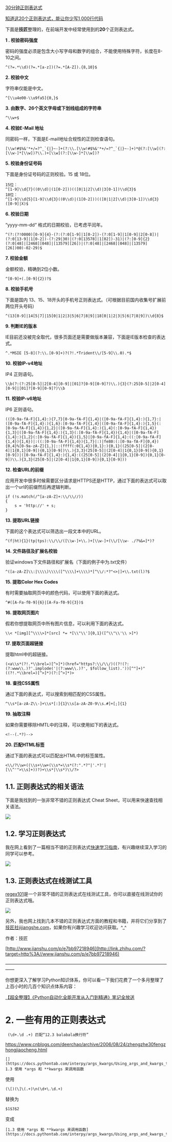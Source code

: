 [30分钟正则表达式](https://deerchao.cn/tutorials/regex/regex.htm)


[知道这20个正则表达式，能让你少写1,000行代码](https://zhuanlan.zhihu.com/p/29163295) 

下面是**技匠**整理的，在前端开发中经常使用到的**20**个正则表达式。

**1 . 校验密码强度**

密码的强度必须是包含大小写字母和数字的组合，不能使用特殊字符，长度在8-10之间。

```text
^(?=.*\\d)(?=.*[a-z])(?=.*[A-Z]).{8,10}$

```

**2\. 校验中文**

字符串仅能是中文。

```text
^[\\u4e00-\\u9fa5]{0,}$

```

**3\. 由数字、26个英文字母或下划线组成的字符串**

```text
^\\w+$

```

**4\. 校验E-Mail 地址**

同密码一样，下面是E-mail地址合规性的正则检查语句。

```text
[\\w!#$%&'*+/=?^_`{|}~-]+(?:\\.[\\w!#$%&'*+/=?^_`{|}~-]+)*@(?:[\\w](?:[\\w-]*[\\w])?\\.)+[\\w](?:[\\w-]*[\\w])?

```

**5\. 校验身份证号码**

下面是身份证号码的正则校验。15 或 18位。

```text
15位：
^[1-9]\\d{7}((0\\d)|(1[0-2]))(([0|1|2]\\d)|3[0-1])\\d{3}$
18位：
^[1-9]\\d{5}[1-9]\\d{3}((0\\d)|(1[0-2]))(([0|1|2]\\d)|3[0-1])\\d{3}([0-9]|X)$

```

**6\. 校验日期**

“yyyy-mm-dd“ 格式的日期校验，已考虑平闰年。

```text
^(?:(?!0000)[0-9]{4}-(?:(?:0[1-9]|1[0-2])-(?:0[1-9]|1[0-9]|2[0-8])|(?:0[13-9]|1[0-2])-(?:29|30)|(?:0[13578]|1[02])-31)|(?:[0-9]{2}(?:0[48]|[2468][048]|[13579][26])|(?:0[48]|[2468][048]|[13579][26])00)-02-29)$

```

**7\. 校验金额**

金额校验，精确到2位小数。

```text
^[0-9]+(.[0-9]{2})?$

```

**8\. 校验手机号**

下面是国内 13、15、18开头的手机号正则表达式。（可根据目前国内收集号扩展前两位开头号码）

```text
^(13[0-9]|14[5|7]|15[0|1|2|3|5|6|7|8|9]|18[0|1|2|3|5|6|7|8|9])\\d{8}$

```

**9\. 判断IE的版本**

IE目前还没被完全取代，很多页面还是需要做版本兼容，下面是IE版本检查的表达式。

```text
^.*MSIE [5-8](?:\\.[0-9]+)?(?!.*Trident\\/[5-9]\\.0).*$

```

**10\. 校验IP-v4地址**

IP4 正则语句。

```text
\\b(?:(?:25[0-5]|2[0-4][0-9]|[01]?[0-9][0-9]?)\\.){3}(?:25[0-5]|2[0-4][0-9]|[01]?[0-9][0-9]?)\\b

```

**11\. 校验IP-v6地址**

IP6 正则语句。

```text
(([0-9a-fA-F]{1,4}:){7,7}[0-9a-fA-F]{1,4}|([0-9a-fA-F]{1,4}:){1,7}:|([0-9a-fA-F]{1,4}:){1,6}:[0-9a-fA-F]{1,4}|([0-9a-fA-F]{1,4}:){1,5}(:[0-9a-fA-F]{1,4}){1,2}|([0-9a-fA-F]{1,4}:){1,4}(:[0-9a-fA-F]{1,4}){1,3}|([0-9a-fA-F]{1,4}:){1,3}(:[0-9a-fA-F]{1,4}){1,4}|([0-9a-fA-F]{1,4}:){1,2}(:[0-9a-fA-F]{1,4}){1,5}|[0-9a-fA-F]{1,4}:((:[0-9a-fA-F]{1,4}){1,6})|:((:[0-9a-fA-F]{1,4}){1,7}|:)|fe80:(:[0-9a-fA-F]{0,4}){0,4}%[0-9a-zA-Z]{1,}|::(ffff(:0{1,4}){0,1}:){0,1}((25[0-5]|(2[0-4]|1{0,1}[0-9]){0,1}[0-9])\\.){3,3}(25[0-5]|(2[0-4]|1{0,1}[0-9]){0,1}[0-9])|([0-9a-fA-F]{1,4}:){1,4}:((25[0-5]|(2[0-4]|1{0,1}[0-9]){0,1}[0-9])\\.){3,3}(25[0-5]|(2[0-4]|1{0,1}[0-9]){0,1}[0-9]))

```

**12\. 检查URL的前缀**

应用开发中很多时候需要区分请求是HTTPS还是HTTP，通过下面的表达式可以取出一个url的前缀然后再逻辑判断。

```text
if (!s.match(/^[a-zA-Z]+:\\/\\//))
{
    s = 'http://' + s;
}

```

**13\. 提取URL链接**

下面的这个表达式可以筛选出一段文本中的URL。

```text
^(f|ht){1}(tp|tps):\\/\\/([\\w-]+\\.)+[\\w-]+(\\/[\\w- ./?%&=]*)?

```

**14\. 文件路径及扩展名校验**

验证windows下文件路径和扩展名（下面的例子中为.txt文件）

```text
^([a-zA-Z]\\:|\\\\)\\\\([^\\\\]+\\\\)*[^\\/:*?"<>|]+\\.txt(l)?$

```

**15\. 提取Color Hex Codes**

有时需要抽取网页中的颜色代码，可以使用下面的表达式。

```text
^#([A-Fa-f0-9]{6}|[A-Fa-f0-9]{3})$

```

**16\. 提取网页图片**

假若你想提取网页中所有图片信息，可以利用下面的表达式。

```text
\\< *[img][^\\\\>]*[src] *= *[\\"\\']{0,1}([^\\"\\'\\ >]*)

```

**17\. 提取页面超链接**

提取html中的超链接。

```text
(<a\\s*(?!.*\\brel=)[^>]*)(href="https?:\\/\\/)((?!(?:(?:www\\.)?'.implode('|(?:www\\.)?', $follow_list).'))[^"]+)"((?!.*\\brel=)[^>]*)(?:[^>]*)>

```

**18\. 查找CSS属性**

通过下面的表达式，可以搜索到相匹配的CSS属性。

```text
^\\s*[a-zA-Z\\-]+\\s*[:]{1}\\s[a-zA-Z0-9\\s.#]+[;]{1}

```

**19\. 抽取注释**

如果你需要移除HMTL中的注释，可以使用如下的表达式。

```text
<!--(.*?)-->

```

**20\. 匹配HTML标签**

通过下面的表达式可以匹配出HTML中的标签属性。

```text
<\\/?\\w+((\\s+\\w+(\\s*=\\s*(?:".*?"|'.*?'|[\\^'">\\s]+))?)+\\s*|\\s*)\\/?>

```

## 1.1. **正则表达式的相关语法**

下面是我找到的一张非常不错的正则表达式 Cheat Sheet，可以用来快速查找相关语法。

![](https://pic4.zhimg.com/80/v2-2f43be36dd2dd45848e28ddfe430f333_hd.jpg)

## 1.2. **学习正则表达式**

我在网上看到了一篇相当不错的正则表达式[快速学习指南](http://link.zhihu.com/?target=https%3A//msdn.microsoft.com/en-us/library/az24scfc%28v%3Dvs.110%29.aspx)，有兴趣继续深入学习的同学可以参考。

![](https://pic1.zhimg.com/80/v2-99cdd76a777a8a2b3767cbe3566dc45c_hd.png)

## 1.3. **正则表达式在线测试工具**

[regex101](http://link.zhihu.com/?target=https%3A//regex101.com/%23javascript)是一个非常不错的正则表达式在线测试工具，你可以直接在线测试你的正则表达式哦。

![](https://pic2.zhimg.com/80/v2-0c8b94245123c55f3fc322f9824b0cbd_hd.png)

另外，我也网上找到几本不错的正则表达式方面的教程和书籍，并将它们分享到了[技匠社jijiangshe.com](https://zhuanlan.zhihu.com/p/29163295/jijiangshe.com)，如果你有兴趣学习欢迎访问获取。^_^

作者：技匠

[http://www.jianshu.com/p/e7bb97218946](http://link.zhihu.com/?target=http%3A//www.jianshu.com/p/e7bb97218946)

——————————————————————————————————————

你想更深入了解学习Python知识体系，你可以看一下我们花费了一个多月整理了上百小时的几百个知识点体系内容：

[【超全整理】《Python自动化全能开发从入门到精通》笔记全放送](http://link.zhihu.com/?target=http%3A//www.magedu.com/73198.html%3FPython_wenzhang_zhihu_jinke_zhidaozhe20gezhengzebiaodashinengrangnishaoxie1000hangdaima_29163295)


# 2. 一些有用的正则表达式






     (\d+.\d .+) 匹配“12.3 balabala换行符”



https://www.cnblogs.com/deerchao/archive/2006/08/24/zhengzhe30fengzhongjiaocheng.html

```
[](https://docs.pythontab.com/interpy/args_kwargs/Using_args_and_kwargs_to_call_function/)
1.3 使用 *args 和 **kwargs 来调用函数
```
使用


```
(\[)(\]\(.+)\n(\d+\.\d.+)
```

替换为

```
$1$3$2
```

变成


```
[1.3 使用 *args 和 **kwargs 来调用函数](https://docs.pythontab.com/interpy/args_kwargs/Using_args_and_kwargs_to_call_function/)
```





